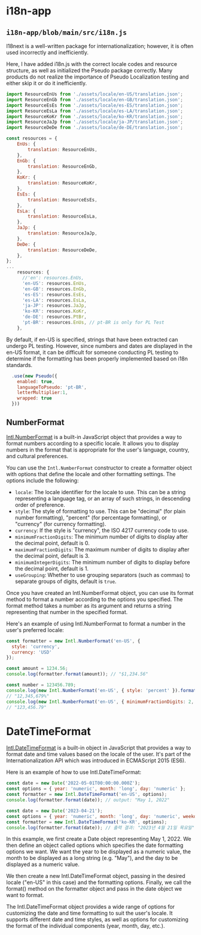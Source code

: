 # i18n-app

## `i18n-app/blob/main/src/i18n.js`
I18next is a well-written package for internationalization; however, it is often used incorrectly and inefficiently.

Here, I have added i18n.js with the correct locale codes and resource structure, as well as initialized the Pseudo package correctly. Many products do not realize the importance of Pseudo Localization testing and either skip it or do it inefficiently.

```javascript
import ResourceEnUs from './assets/locale/en-US/translation.json';
import ResourceEnGb from './assets/locale/en-GB/translation.json';
import ResourceEsEs from './assets/locale/es-ES/translation.json';
import ResourceEsLa from './assets/locale/es-LA/translation.json';
import ResourceKoKr from './assets/locale/ko-KR/translation.json';
import ResourceJaJp from './assets/locale/ja-JP/translation.json';
import ResourceDeDe from './assets/locale/de-DE/translation.json';

const resources = {
    EnUs: {
        translation: ResourceEnUs,
    },
    EnGb: {
        translation: ResourceEnGb,
    },
    KoKr: {
        translation: ResourceKoKr,
    },
    EsEs: {
        translation: ResourceEsEs,
    },
    EsLa: {
        translation: ResourceEsLa,
    },
    JaJp: {
        translation: ResourceJaJp,
    },
    DeDe: {
        translation: ResourceDeDe,
    },
};
...
    resources: {
      //'en': resources.EnUs,
      'en-US': resources.EnUs,
      'en-GB': resources.EnGb,
      'es-ES': resources.EsEs,
      'es-LA': resources.EsLa,
      'ja-JP': resources.JaJp,
      'ko-KR': resources.KoKr,
      'de-DE': resources.PtBr,
      'pt-BR': resources.EnUs, // pt-BR is only for PL Test
    },
```

By default, if en-US is specified, strings that have been extracted can undergo PL testing. However, since numbers and dates are displayed in the en-US format, it can be difficult for someone conducting PL testing to determine if the formatting has been properly implemented based on i18n standards.
```javascript
  .use(new Pseudo({
    enabled: true,
    languageToPseudo: 'pt-BR',
    letterMultiplier:1,
    wrapped: true
  }))
```

## NumberFormat
[Intl.NumberFormat](https://developer.mozilla.org/en-US/docs/Web/JavaScript/Reference/Global_Objects/Intl/NumberFormat) is a built-in JavaScript object that provides a way to format numbers according to a specific locale. It allows you to display numbers in the format that is appropriate for the user's language, country, and cultural preferences.

You can use the `Intl.NumberFormat` constructor to create a formatter object with options that define the locale and other formatting settings. The options include the following:
* `locale`: The locale identifier for the locale to use. This can be a string representing a language tag, or an array of such strings, in descending order of preference.
* `style`: The style of formatting to use. This can be "decimal" (for plain number formatting), "percent" (for percentage formatting), or "currency" (for currency formatting).
* `currency`: If the style is "currency", the ISO 4217 currency code to use.
* `minimumFractionDigits`: The minimum number of digits to display after the decimal point, default is 0.
* `maximumFractionDigits`: The maximum number of digits to display after the decimal point, default is 3.
* `minimumIntegerDigits`: The minimum number of digits to display before the decimal point, default is 1.
* `useGrouping`: Whether to use grouping separators (such as commas) to separate groups of digits, default is `true`.

Once you have created an Intl.NumberFormat object, you can use its format method to format a number according to the options you specified. The format method takes a number as its argument and returns a string representing that number in the specified format.

Here's an example of using Intl.NumberFormat to format a number in the user's preferred locale:

```javascript
const formatter = new Intl.NumberFormat('en-US', {
  style: 'currency',
  currency: 'USD'
});

const amount = 1234.56;
console.log(formatter.format(amount)); // "$1,234.56"

const number = 123456.789;
console.log(new Intl.NumberFormat('en-US', { style: 'percent' }).format(number));
// "12,345,679%"
console.log(new Intl.NumberFormat('en-US', { minimumFractionDigits: 2, maximumFractionDigits: 2 }).format(number));
// "123,456.79"

```

# DateTimeFormat
[Intl.DateTimeFormat](https://developer.mozilla.org/en-US/docs/Web/JavaScript/Reference/Global_Objects/Intl/DateTimeFormat) is a built-in object in JavaScript that provides a way to format date and time values based on the locale of the user. It's part of the Internationalization API which was introduced in ECMAScript 2015 (ES6).

Here is an example of how to use Intl.DateTimeFormat:
```javascript
const date = new Date('2022-05-01T00:00:00.000Z');
const options = { year: 'numeric', month: 'long', day: 'numeric' };
const formatter = new Intl.DateTimeFormat('en-US', options);
console.log(formatter.format(date)); // output: "May 1, 2022"

const date = new Date('2023-04-21');
const options = { year: 'numeric', month: 'long', day: 'numeric', weekday: 'long' };
const formatter = new Intl.DateTimeFormat('ko-KR', options);
console.log(formatter.format(date)); // 출력 결과: "2023년 4월 21일 목요일"
```

In this example, we first create a Date object representing May 1, 2022. We then define an object called options which specifies the date formatting options we want. We want the year to be displayed as a numeric value, the month to be displayed as a long string (e.g. "May"), and the day to be displayed as a numeric value.

We then create a new Intl.DateTimeFormat object, passing in the desired locale ("en-US" in this case) and the formatting options. Finally, we call the format() method on the formatter object and pass in the date object we want to format.

The Intl.DateTimeFormat object provides a wide range of options for customizing the date and time formatting to suit the user's locale. It supports different date and time styles, as well as options for customizing the format of the individual components (year, month, day, etc.).

